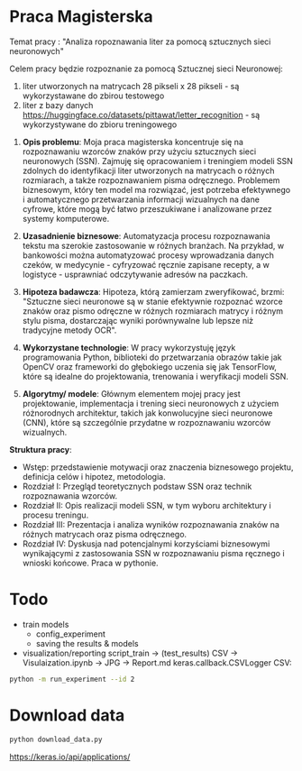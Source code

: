 # Praca Magisterska

Temat pracy : 
"Analiza ropoznawania liter za pomocą sztucznych sieci neuronowych" 

Celem pracy będzie rozpoznanie za pomocą Sztucznej sieci Neuronowej: 
1)	liter utworzonych na matrycach 28 pikseli x 28 pikseli -  są wykorzystawane do zbirou testowego 
2)	liter z bazy danych https://huggingface.co/datasets/pittawat/letter_recognition - są wykorzystywane do zbioru treningowego 

1. **Opis problemu**:
Moja praca magisterska koncentruje się na rozpoznawaniu wzorców znaków przy użyciu sztucznych sieci neuronowych (SSN). Zajmuję się opracowaniem i treningiem modeli SSN zdolnych do identyfikacji liter utworzonych na matrycach o różnych rozmiarach, a także rozpoznawaniem pisma odręcznego. Problemem biznesowym, który ten model ma rozwiązać, jest potrzeba efektywnego i automatycznego przetwarzania informacji wizualnych na dane cyfrowe, które mogą być łatwo przeszukiwane i analizowane przez systemy komputerowe.

2. **Uzasadnienie biznesowe**:
Automatyzacja procesu rozpoznawania tekstu ma szerokie zastosowanie w różnych branżach. Na przykład, w bankowości można automatyzować procesy wprowadzania danych czeków, w medycynie - cyfryzować ręcznie zapisane recepty, a w logistyce - usprawniać odczytywanie adresów na paczkach. 

3. **Hipoteza badawcza**:
Hipoteza, którą zamierzam zweryfikować, brzmi: "Sztuczne sieci neuronowe są w stanie efektywnie rozpoznać wzorce znaków oraz pismo odręczne w różnych rozmiarach matrycy i różnym stylu pisma, dostarczając wyniki porównywalne lub lepsze niż tradycyjne metody OCR".

4. **Wykorzystane technologie**:
W pracy wykorzystuję język programowania Python, biblioteki do przetwarzania obrazów takie jak OpenCV oraz frameworki do głębokiego uczenia się jak TensorFlow, które są idealne do projektowania, trenowania i weryfikacji modeli SSN.

5. **Algorytmy/ modele**:
Głównym elementem mojej pracy jest projektowanie, implementacja i trening sieci neuronowych z użyciem różnorodnych architektur, takich jak konwolucyjne sieci neuronowe (CNN), które są szczególnie przydatne w rozpoznawaniu wzorców wizualnych.

**Struktura pracy**:
- Wstęp: przedstawienie motywacji oraz znaczenia biznesowego projektu, definicja celów i hipotez, metodologia.
- Rozdział I: Przegląd teoretycznych podstaw SSN oraz technik rozpoznawania wzorców.
- Rozdział II: Opis realizacji modeli SSN, w tym wyboru architektury i procesu treningu.
- Rozdział III: Prezentacja i analiza wyników rozpoznawania znaków na różnych matrycach oraz pisma odręcznego.
- Rozdział IV: Dyskusja nad potencjalnymi korzyściami biznesowymi wynikającymi z zastosowania SSN w rozpoznawaniu pisma ręcznego i wnioski końcowe.
Praca w pythonie. 

# Todo

- train models
  - config_experiment
  - saving the results & models
- visualization/reporting
script_train -> (test_results) CSV -> Visulaization.ipynb -> JPG -> Report.md keras.callback.CSVLogger CSV:
```bash
python -m run_experiment --id 2
```

# Download data

```bash
python download_data.py
```

https://keras.io/api/applications/


